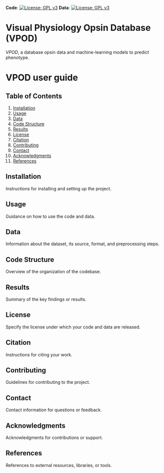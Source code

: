 **Code**: [![License: GPL v3](https://img.shields.io/badge/License-GPLv3-blue.svg)](https://www.gnu.org/licenses/gpl-3.0) **Data**: [![License: GPL v3](https://img.shields.io/badge/License-GPLv3-blue.svg)](https://www.gnu.org/licenses/gpl-3.0) 

# Visual Physiology Opsin Database (VPOD)
_VPOD_, a database opsin data and machine-learning models to predict phenotype.

# VPOD user guide #

## Table of Contents

1. [Installation](#installation)
2. [Usage](#usage)
3. [Data](#data)
4. [Code Structure](#code-structure)
5. [Results](#results)
6. [License](#license)
7. [Citation](#citation)
8. [Contributing](#contributing)
9. [Contact](#contact)
10. [Acknowledgments](#acknowledgments)
11. [References](#references)

## Installation

Instructions for installing and setting up the project.

## Usage

Guidance on how to use the code and data.

## Data

Information about the dataset, its source, format, and preprocessing steps.

## Code Structure

Overview of the organization of the codebase.

## Results

Summary of the key findings or results.

## License

Specify the license under which your code and data are released.

## Citation

Instructions for citing your work.

## Contributing

Guidelines for contributing to the project.

## Contact

Contact information for questions or feedback.

## Acknowledgments

Acknowledgments for contributions or support.

## References

References to external resources, libraries, or tools.
